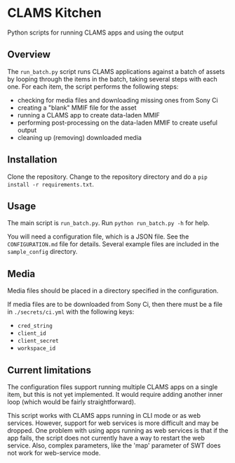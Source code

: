 # CLAMS Kitchen
Python scripts for running CLAMS apps and using the output

## Overview

The `run_batch.py` script runs CLAMS applications against a batch of assets by looping through the items in the batch, taking several steps with each one.  For each item, the script performs the following steps:
  - checking for media files and downloading missing ones from Sony Ci
  - creating a "blank" MMIF file for the asset
  - running a CLAMS app to create data-laden MMIF
  - performing post-processing on the data-laden MMIF to create useful output
  - cleaning up (removing) downloaded media


## Installation

Clone the repository.  Change to the repository directory and do a `pip install -r requirements.txt`.


## Usage

The main script is `run_batch.py`.  Run `python run_batch.py -h` for help.

You will need a configuration file, which is a JSON file.  See the `CONFIGURATION.md` file for details.  Several example files are included in the `sample_config` directory.


## Media 

Media files should be placed in a directory specified in the configuration.

If media files are to be downloaded from Sony Ci, then there must be a file in `./secrets/ci.yml` with the following keys:
  - `cred_string`
  - `client_id`
  - `client_secret`
  - `workspace_id`


## Current limitations

The configuration files support running multiple CLAMS apps on a single item, but this is not yet implemented.  It would require adding another inner loop (which would be fairly straightforward).

This script works with CLAMS apps running in CLI mode or as web services.  However, support for web services is more difficult and may be dropped.  One problem with using apps running as web services is that if the app fails, the script does not currently have a way to restart the web service.  Also, complex parameters, like the 'map' parameter of SWT does not work for web-service mode.



